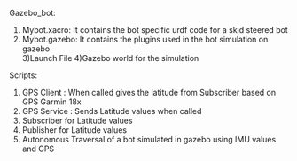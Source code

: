 Gazebo_bot:
1) Mybot.xacro: It contains the bot specific urdf code for a skid steered bot
2) Mybot.gazebo: It contains the plugins used in the bot simulation on gazebo\
3)Launch File
4)Gazebo world for the simulation

Scripts:
 1) GPS Client : When called gives the latitude from Subscriber based on GPS Garmin 18x
 2) GPS Service : Sends Latitude values when called
 3) Subscriber for Latitude values
 4) Publisher for Latitude values
 5) Autonomous Traversal of a bot simulated in gazebo using IMU values and GPS
